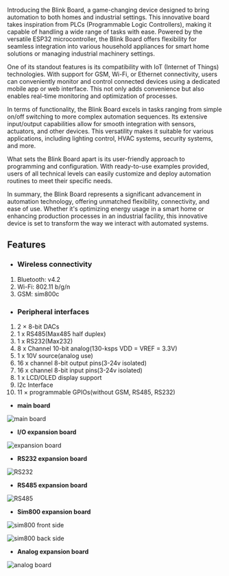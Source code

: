 Introducing the Blink Board, a game-changing device designed to bring automation to both homes and industrial settings. This innovative board takes inspiration from PLCs (Programmable Logic Controllers), making it capable of handling a wide range of tasks with ease.
Powered by the versatile ESP32 microcontroller, the Blink Board offers flexibility for seamless integration into various household appliances for smart home solutions or managing industrial machinery settings.

One of its standout features is its compatibility with IoT (Internet of Things) technologies. With support for GSM, Wi-Fi, or Ethernet connectivity, users can conveniently monitor and control connected devices using a dedicated mobile app or web interface. This not only adds convenience but also enables real-time monitoring and optimization of processes.

In terms of functionality, the Blink Board excels in tasks ranging from simple on/off switching to more complex automation sequences. Its extensive input/output capabilities allow for smooth integration with sensors, actuators, and other devices. This versatility makes it suitable for various applications, including lighting control, HVAC systems, security systems, and more.

What sets the Blink Board apart is its user-friendly approach to programming and configuration. With ready-to-use examples provided, users of all technical levels can easily customize and deploy automation routines to meet their specific needs.

In summary, the Blink Board represents a significant advancement in automation technology, offering unmatched flexibility, connectivity, and ease of use. Whether it's optimizing energy usage in a smart home or enhancing production processes in an industrial facility, this innovative device is set to transform the way we interact with automated systems.

## Features
* ### Wireless connectivity
1. Bluetooth: v4.2
1. Wi-Fi: 802.11 b/g/n
1. GSM: sim800c
* ### Peripheral interfaces
1. 2 × 8-bit DACs
1. 1 x RS485(Max485 half duplex)
1. 1 x RS232(Max232)
1. 8 x Channel 10-bit analog(130-ksps VDD = VREF = 3.3V)
1. 1 x 10V source(analog use)
1. 16 x channel 8-bit output pins(3-24v isolated)
1. 16 x channel 8-bit input pins(3-24v isolated)
1. 1 x LCD/OLED display support
1. I2c Interface
1. 11 × programmable GPIOs(without GSM, RS485, RS232)

* **main board**

![main board](https://github.com/blinky-iot/Blink-board/blob/main/images/Main%20board.jpg?raw=true)

* **I/O expansion board**

![expansion board](https://github.com/blinky-iot/Blink-board/blob/main/images/Expansion%20board.jpg?raw=true)

* **RS232 expansion board**

![RS232](https://github.com/blinky-iot/Blink-board/blob/main/images/RS232.jpg?raw=true)

* **RS485 expansion board**

![RS485](https://github.com/blinky-iot/Blink-board/blob/main/images/RS485.jpg?raw=true)

* **Sim800 expansion board**

![sim800 front side](https://github.com/blinky-iot/Blink-board/blob/main/images/sim800%20front%20side.jpg?raw=true)

![sim800 back side](https://github.com/blinky-iot/Blink-board/blob/main/images/sim800%20back%20side.jpg?raw=true)

* **Analog expansion board**

![analog board](https://github.com/blinky-iot/Blink-board/blob/main/images/analog%20board.jpg?raw=true)

